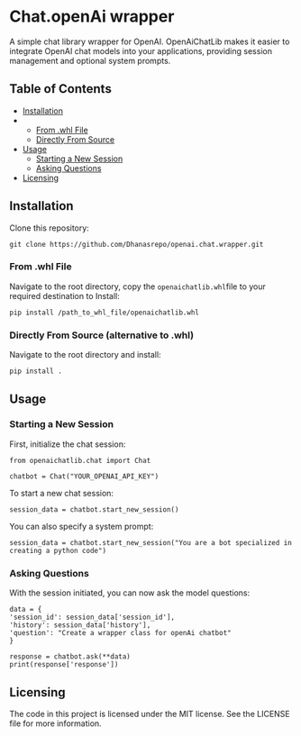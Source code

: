 # Chat.openAi wrapper

A simple chat library wrapper for OpenAI. OpenAiChatLib makes it easier to integrate OpenAI chat models into your applications, providing session management and optional system prompts.

## Table of Contents

- [Installation](#installation)
- * [From .whl File](#from-whl-file)
  * [Directly From Source](#directly-from-source)
- [Usage](#usage)
  * [Starting a New Session](#starting-a-new-session)
  * [Asking Questions](#asking-questions)
- [Licensing](#licensing)

## Installation



Clone this repository:

    git clone https://github.com/Dhanasrepo/openai.chat.wrapper.git



### From .whl File

Navigate to the root directory, copy the `openaichatlib.whl`file to your required destination to Install:

    pip install /path_to_whl_file/openaichatlib.whl


### Directly From Source (alternative to .whl)

Navigate to the root directory and install:

    pip install .


## Usage

### Starting a New Session

First, initialize the chat session:


    from openaichatlib.chat import Chat

    chatbot = Chat("YOUR_OPENAI_API_KEY")


To start a new chat session:


    session_data = chatbot.start_new_session()


You can also specify a system prompt:


    session_data = chatbot.start_new_session("You are a bot specialized in creating a python code")


### Asking Questions

With the session initiated, you can now ask the model questions:


    data = {
    'session_id': session_data['session_id'],
    'history': session_data['history'],
    'question': "Create a wrapper class for openAi chatbot"
    }

    response = chatbot.ask(**data)
    print(response['response'])


## Licensing

The code in this project is licensed under the MIT license. See the LICENSE file for more information.
